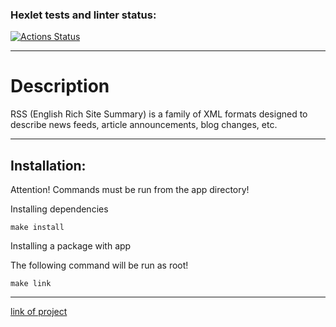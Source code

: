 ### Hexlet tests and linter status:
[![Actions Status](https://github.com/sapapck/frontend-project-11/actions/workflows/hexlet-check.yml/badge.svg)](https://github.com/sapapck/frontend-project-11/actions)

---

# Description

RSS (English Rich Site Summary) is a family of XML formats designed to describe news feeds, article announcements, blog changes, etc.

---
## Installation:

Attention! Commands must be run from the app directory!

Installing dependencies

```
make install
```

Installing a package with app

The following command will be run as root!

```
make link
```
---

[link of project](https://frontend-project-11-brown.vercel.app/)